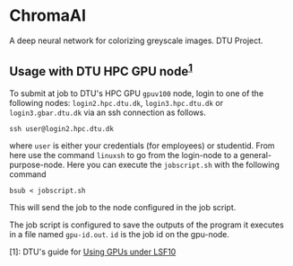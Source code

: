 # ChromaAI
A deep neural network for colorizing greyscale images. DTU Project.

## Usage with DTU HPC GPU node<sup>[1](#footnote)</sup>
To submit at job to DTU's HPC GPU `gpuv100` node, login to one of the following 
nodes: `login2.hpc.dtu.dk`, `login3.hpc.dtu.dk` or `login3.gbar.dtu.dk` via an 
ssh connection as follows.
```
ssh user@login2.hpc.dtu.dk
```
where `user` is either your credentials (for employees) or studentid.
From here use the command `linuxsh` to go from the login-node to a 
general-purpose-node. Here you can execute the `jobscript.sh` with the following
command
```
bsub < jobscript.sh
```
This will send the job to the node configured in the job script.

The job script is configured to save the outputs of the program it executes in
a file named `gpu-id.out`. `id` is the job id on the gpu-node.

<a name="footnote">[1]</a>: DTU's guide for [Using GPUs under LSF10](https://www.hpc.dtu.dk/?page_id=2759)
